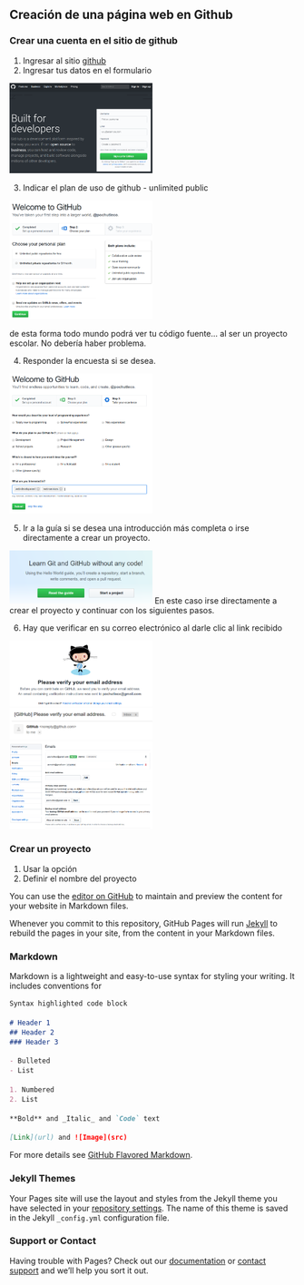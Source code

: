 ## Creación de una página web en Github

### Crear una cuenta en el sitio de github

1. Ingresar al sitio [github](https://github.com/)
2. Ingresar tus datos en el formulario

<img src='https://github.com/moiseserg/webdev/blob/master/docs/images/githubSignIn.png' width="50%">


3. Indicar el plan de uso de github - unlimited public
<img src='https://github.com/moiseserg/webdev/blob/master/docs/images/github02.png' width="50%">

de esta forma todo mundo podrá ver tu código fuente... al ser un proyecto escolar. No debería haber problema.
 
 
4. Responder la encuesta si se desea.
<img src='https://github.com/moiseserg/webdev/blob/master/docs/images/github03.png' width="50%">



5. Ir a la guía si se desea una introducción más completa o irse directamente a crear un proyecto.
<img src='https://github.com/moiseserg/webdev/blob/master/docs/images/github04.png' width="50%">
En este caso irse directamente a crear el proyecto y continuar con los siguientes pasos.

6. Hay que verificar en su correo electrónico al darle clic al link recibido
<img src='https://github.com/moiseserg/webdev/blob/master/docs/images/github06.png' width="50%">


<img src='https://github.com/moiseserg/webdev/blob/master/docs/images/github07.png' width="50%">

<img src='https://github.com/moiseserg/webdev/blob/master/docs/images/github08.png' width="50%">




### Crear un proyecto

1. Usar la opción 
2. Definir el nombre del proyecto 





You can use the [editor on GitHub](https://github.com/moiseserg/webdev/edit/master/README.md) to maintain and preview the content for your website in Markdown files.

Whenever you commit to this repository, GitHub Pages will run [Jekyll](https://jekyllrb.com/) to rebuild the pages in your site, from the content in your Markdown files.

### Markdown

Markdown is a lightweight and easy-to-use syntax for styling your writing. It includes conventions for

```markdown
Syntax highlighted code block

# Header 1
## Header 2
### Header 3

- Bulleted
- List

1. Numbered
2. List

**Bold** and _Italic_ and `Code` text

[Link](url) and ![Image](src)
```

For more details see [GitHub Flavored Markdown](https://guides.github.com/features/mastering-markdown/).

### Jekyll Themes

Your Pages site will use the layout and styles from the Jekyll theme you have selected in your [repository settings](https://github.com/moiseserg/webdev/settings). The name of this theme is saved in the Jekyll `_config.yml` configuration file.

### Support or Contact

Having trouble with Pages? Check out our [documentation](https://help.github.com/categories/github-pages-basics/) or [contact support](https://github.com/contact) and we’ll help you sort it out.
